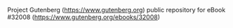 Project Gutenberg (https://www.gutenberg.org) public repository for eBook #32008 (https://www.gutenberg.org/ebooks/32008)

